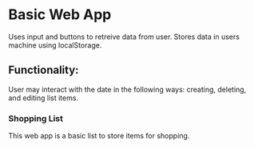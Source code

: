 # Basic Web App 
Uses input and buttons to retreive data from user.
Stores data in users machine using localStorage.

## Functionality: 
User may interact with the date in the following ways: creating, deleting, and editing list items.

### Shopping List
This web app is a basic list to store items for shopping.